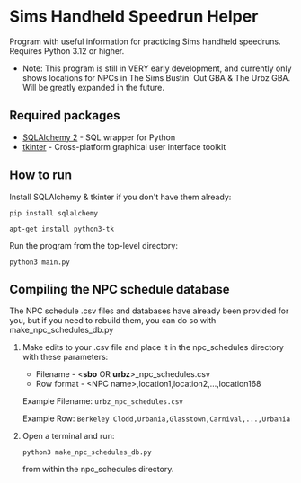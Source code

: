 # Sims Handheld Speedrun Helper
Program with useful information for practicing Sims handheld speedruns. Requires Python 3.12 or higher.

* Note: This program is still in VERY early development, and currently only shows locations for NPCs in  The Sims Bustin' Out GBA & The Urbz GBA. Will be greatly expanded in the future.

## Required packages

* [SQLAlchemy 2](https://www.sqlalchemy.org/) - SQL wrapper for Python
* [tkinter](https://tkdocs.com/) - Cross-platform graphical user interface toolkit

## How to run

Install SQLAlchemy & tkinter if you don't have them already:

`pip install sqlalchemy`

`apt-get install python3-tk`

Run the program from the top-level directory:

`python3 main.py`

## Compiling the NPC schedule database

The NPC schedule .csv files and databases have already been provided for you, but if you need to rebuild them, you can do so with make_npc_schedules_db.py

1. Make edits to your .csv file and place it in the npc_schedules directory with these parameters:

    - Filename - \<**sbo** OR **urbz**\>_npc_schedules.csv
    - Row format - \<NPC name\>,location1,location2,...,location168

    Example Filename: `urbz_npc_schedules.csv`

    Example Row: `Berkeley Clodd,Urbania,Glasstown,Carnival,...,Urbania`

2. Open a terminal and run:

    `python3 make_npc_schedules_db.py`
    
    from within the npc_schedules directory.
